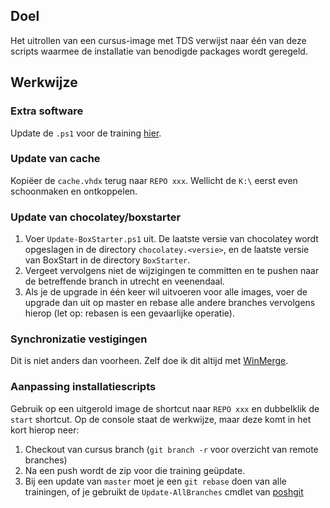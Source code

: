 ## Doel

Het uitrollen van een cursus-image met TDS verwijst naar één van deze scripts waarmee de installatie van benodigde packages wordt geregeld.

## Werkwijze

### Extra software

Update de `.ps1` voor de training [hier](https://github.com/kc/images).

### Update van cache

Kopiëer de `cache.vhdx` terug naar `REPO xxx`. Wellicht de `K:\` eerst even schoonmaken en ontkoppelen.

### Update van chocolatey/boxstarter

1. Voer `Update-BoxStarter.ps1` uit. De laatste versie van chocolatey wordt opgeslagen in de directory `chocolatey.<versie>`, en de laatste versie van BoxStart in de directory `BoxStarter`. 
2. Vergeet vervolgens niet de wijzigingen te committen en te pushen naar de betreffende branch in utrecht en veenendaal.
3. Als je de upgrade in één keer wil uitvoeren voor alle images, voer de upgrade dan uit op master en rebase alle andere branches vervolgens hierop (let op: rebasen is een gevaarlijke operatie).

### Synchronizatie vestigingen

Dit is niet anders dan voorheen. Zelf doe ik dit altijd met [WinMerge](https://chocolatey.org/packages/winmerge).

### Aanpassing installatiescripts

Gebruik op een uitgerold image de shortcut naar `REPO xxx` en dubbelklik de `start` shortcut.
Op de console staat de werkwijze, maar deze komt in het kort hierop neer:

1. Checkout van cursus branch (`git branch -r` voor overzicht van remote branches)
1. Na een push wordt de zip voor die training geüpdate.
1. Bij een update van `master` moet je een `git rebase` doen van alle trainingen, of je gebruikt de `Update-AllBranches` cmdlet van [poshgit](https://chocolatey.org/packages/poshgit)
